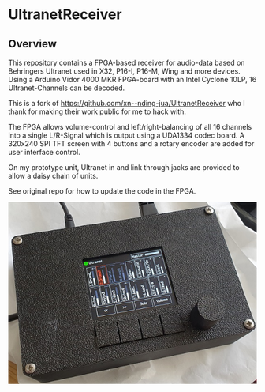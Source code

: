 

# UltranetReceiver

## Overview
This repository contains a FPGA-based receiver for audio-data based on Behringers Ultranet used in X32, P16-I, P16-M, Wing and more devices. Using a Arduino Vidor 4000 MKR FPGA-board with an Intel Cyclone 10LP, 16 Ultranet-Channels can be decoded.

This is a fork of https://github.com/xn--nding-jua/UltranetReceiver who I thank for making their work public for me to hack with.

The FPGA allows volume-control and left/right-balancing of all 16 channels into a single L/R-Signal which is output using a UDA1334 codec board. A 320x240 SPI TFT screen with 4 buttons and a rotary encoder are added for user interface control.

On my prototype unit, Ultranet in and link through jacks are provided to allow a daisy chain of units.

See original repo for how to update the code in the FPGA.

![prototype](prototype.jpg)
